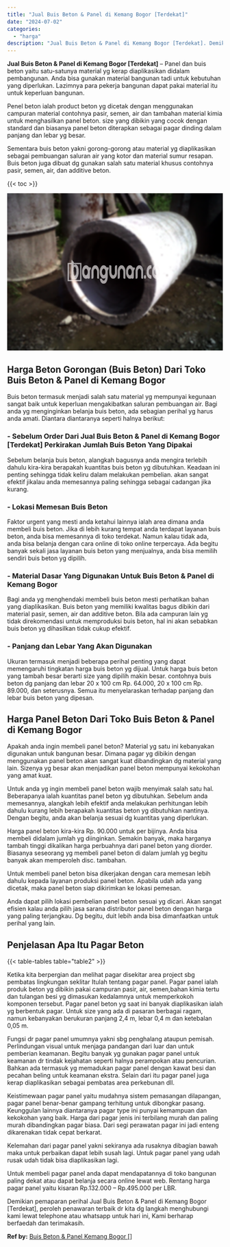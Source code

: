 ```yaml
---
title: "Jual Buis Beton & Panel di Kemang Bogor [Terdekat]"
date: "2024-07-02"
categories: 
  - "harga"
description: "Jual Buis Beton & Panel di Kemang Bogor [Terdekat]. Demikian pemaparan perihal Jual Buis Beton & Panel di Kemang Bogor [Terdekat], peroleh penawaran terbai..."
---
```


**Jual Buis Beton & Panel di Kemang Bogor \[Terdekat\]** – Panel dan buis beton yaitu satu-satunya material yg kerap diaplikasikan didalam pembangunan. Anda bisa gunakan material bangunan tadi untuk kebutuhan yang diperlukan. Lazimnya para pekerja bangunan dapat pakai material itu untuk keperluan bangunan.

Penel beton ialah product beton yg dicetak dengan menggunakan campuran material contohnya pasir, semen, air dan tambahan material kimia untuk menghasilkan panel beton. size yang dibikin yang cocok dengan standard dan biasanya panel beton diterapkan sebagai pagar dinding dalam panjang dan lebar yg besar.

Sementara buis beton yakni gorong-gorong atau material yg diaplikasikan sebagai pembuangan saluran air yang kotor dan material sumur resapan. Buis beton juga dibuat dg gunakan salah satu material khusus contohnya pasir, semen, air, dan additive beton.

{{< toc >}}

![Jual Buis Beton & Panel di Kemang Bogor [Terdekat]](/images/jual-panel-buis-beton-murah-35.png)

## Harga Beton Gorongan (Buis Beton) Dari Toko Buis Beton & Panel di Kemang Bogor

Buis beton termasuk menjadi salah satu material yg mempunyai kegunaan sangat baik untuk keperluan mengakibatkan saluran pembuangan air. Bagi anda yg menginginkan belanja buis beton, ada sebagian perihal yg harus anda amati. Diantara diantaranya seperti halnya berikut:

### \- Sebelum Order Dari Jual Buis Beton & Panel di Kemang Bogor \[Terdekat\] Perkirakan Jumlah Buis Beton Yang Dipakai

Sebelum belanja buis beton, alangkah bagusnya anda mengira terlebih dahulu kira-kira berapakah kuantitas buis beton yg dibutuhkan. Keadaan ini penting sehingga tidak keliru dalam melakukan pembelian. akan sangat efektif jikalau anda memesannya paling sehingga sebagai cadangan jika kurang.

### \- Lokasi Memesan Buis Beton

Faktor urgent yang mesti anda ketahui lainnya ialah area dimana anda membeli buis beton. Jika di lebih kurang tempat anda terdapat layanan buis beton, anda bisa memesannya di toko terdekat. Namun kalau tidak ada, anda bisa belanja dengan cara online di toko online terpercaya. Ada begitu banyak sekali jasa layanan buis beton yang menjualnya, anda bisa memilih sendiri buis beton yg dipilih.

### \- Material Dasar Yang Digunakan Untuk Buis Beton & Panel di Kemang Bogor

Bagi anda yg menghendaki membeli buis beton mesti perhatikan bahan yang diaplikasikan. Buis beton yang memiliki kwalitas bagus dibikin dari material pasir, semen, air dan additive beton. Bila ada campuran lain yg tidak direkomendasi untuk memproduksi buis beton, hal ini akan sebabkan buis beton yg dihasilkan tidak cukup efektif.

### \- Panjang dan Lebar Yang Akan Digunakan

Ukuran termasuk menjadi beberapa perihal penting yang dapat memengaruhi tingkatan harga buis beton yg dijual. Untuk harga buis beton yang tambah besar berarti size yang dipilih makin besar. contohnya buis beton dg panjang dan lebar 20 x 100 cm Rp. 64.000, 20 x 100 cm Rp. 89.000, dan seterusnya. Semua itu menyelaraskan terhadap panjang dan lebar buis beton yang dipesan.

## Harga Panel Beton Dari Toko Buis Beton & Panel di Kemang Bogor

Apakah anda ingin membeli panel beton? Material yg satu ini kebanyakan digunakan untuk bangunan besar. Dimana pagar yg dibikin dengan menggunakan panel beton akan sangat kuat dibandingkan dg material yang lain. Sizenya yg besar akan menjadikan panel beton mempunyai kekokohan yang amat kuat.

Untuk anda yg ingin membeli panel beton wajib menyimak salah satu hal. Beberapanya ialah kuantitas panel beton yg dibutuhkan. Sebelum anda memesannya, alangkah lebih efektif anda melakukan perhitungan lebih dahulu kurang lebih berapakah kuantitas beton yg dibutuhkan nantinya. Dengan begitu, anda akan belanja sesuai dg kuantitas yang diperlukan.

Harga panel beton kira-kira Rp. 90.000 untuk per bijinya. Anda bisa membeli didalam jumlah yg diinginkan. Semakin banyak, maka harganya tambah tinggi dikalikan harga perbuahnya dari panel beton yang diorder. Biasanya seseorang yg membeli panel beton di dalam jumlah yg begitu banyak akan memperoleh disc. tambahan.

Untuk membeli panel beton bisa dikerjakan dengan cara memesan lebih dahulu kepada layanan produksi panel beton. Apabila udah ada yang dicetak, maka panel beton siap dikirimkan ke lokasi pemesan.

Anda dapat pilih lokasi pembelian panel beton sesuai yg dicari. Akan sangat efisien kalau anda pilih jasa sarana distributor panel beton dengan harga yang paling terjangkau. Dg begitu, duit lebih anda bisa dimanfaatkan untuk perihal yang lain.

## Penjelasan Apa Itu Pagar Beton

{{< table-tables table="table2" >}}

Ketika kita berpergian dan melihat pagar disekitar area project sbg pembatas lingkungan seklitar Itulah tentang pagar panel. Pagar panel ialah produk beton yg dibikin pakai campuran pasir, air, semen,bahan kimia tertu dan tulangan besi yg dimasukan kedalamnya untuk memperkokoh komponen tersebut. Pagar panel beton yg saat ini banyak diaplikasikan ialah yg berbentuk pagar. Untuk size yang ada di pasaran berbagai ragam, namun kebanyakan berukuran panjang 2,4 m, lebar 0,4 m dan ketebalan 0,05 m.

Fungsi dr pagar panel umumnya yakni sbg penghalang ataupun pemisah. Perlindungan visual untuk menjaga pandangan dari luar dan untuk pemberian keamanan. Begitu banyak yg gunakan pagar panel untuk keamanan dr tindak kejahatan seperti halnya perampokan atau pencurian. Bahkan ada termasuk yg memadukan pagar panel dengan kawat besi dan pecahan beling untuk keamanan ekstra. Selain dari itu pagar panel juga kerap diaplikasikan sebagai pembatas area perkebunan dll.

Keistimewaan pagar panel yaitu mudahnya sistem pemasangan dilapangan, pagar panel benar-benar gampang terhitung untuk dibongkar pasang. Keunggulan lainnya diantaranya pagar type ini punyai kemampuan dan kekokohan yang baik. Harga dari pagar jenis ini terbilang murah dan paling murah dibandingkan pagar biasa. Dari segi perawatan pagar ini jadi enteng dikarenakan tidak cepat berkarat.

Kelemahan dari pagar panel yakni sekiranya ada rusaknya dibagian bawah maka untuk perbaikan dapat lebih susah lagi. Untuk pagar panel yang udah rusak udah tidak bisa diaplikasikan lagi.

Untuk membeli pagar panel anda dapat mendapatannya di toko bangunan paling dekat atau dapat belanja secara online lewat web. Rentang harga pagar panel yaitu kisaran Rp.132.000 – Rp.495.000 per LBR.

Demikian pemaparan perihal Jual Buis Beton & Panel di Kemang Bogor \[Terdekat\], peroleh penawaran terbaik dr kita dg langkah menghubungi kami lewat telephone atau whatsapp untuk hari ini, Kami berharap berfaedah dan terimakasih.

**Ref by:** [Buis Beton & Panel Kemang Bogor []](https://id.wikipedia.org/wiki/Buis)
